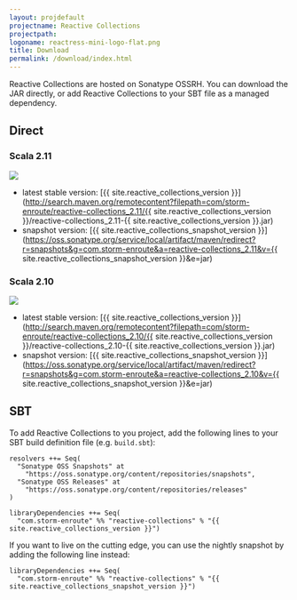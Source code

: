 ```yaml
---
layout: projdefault
projectname: Reactive Collections
projectpath: 
logoname: reactress-mini-logo-flat.png
title: Download
permalink: /download/index.html
---
```





Reactive Collections are hosted on Sonatype OSSRH.
You can download the JAR directly,
or add Reactive Collections to your SBT file as a managed dependency.


## Direct

### Scala 2.11

<a href='http://search.maven.org/remotecontent?filepath=com/storm-enroute/reactive-collections_2.11/{{ site.reactive_collections_version }}/reactive-collections_2.11-{{ site.reactive_collections_version }}.jar'>
  <img class="buildstatus" src='https://img.shields.io/maven-central/v/com.storm-enroute/reactive-collections_2.11.svg' onerror='this.style.display="none"' />
</a>

- latest stable version: [{{ site.reactive_collections_version }}](http://search.maven.org/remotecontent?filepath=com/storm-enroute/reactive-collections_2.11/{{ site.reactive_collections_version }}/reactive-collections_2.11-{{ site.reactive_collections_version }}.jar)
- snapshot version: [{{ site.reactive_collections_snapshot_version }}](https://oss.sonatype.org/service/local/artifact/maven/redirect?r=snapshots&g=com.storm-enroute&a=reactive-collections_2.11&v={{ site.reactive_collections_snapshot_version }}&e=jar)


### Scala 2.10

<a href='http://search.maven.org/remotecontent?filepath=com/storm-enroute/reactive-collections_2.10/{{ site.reactive_collections_version }}/reactive-collections_2.10-{{ site.reactive_collections_version }}.jar'>
  <img class="buildstatus" src='https://img.shields.io/maven-central/v/com.storm-enroute/reactive-collections_2.10.svg' onerror='this.style.display="none"' />
</a>

- latest stable version: [{{ site.reactive_collections_version }}](http://search.maven.org/remotecontent?filepath=com/storm-enroute/reactive-collections_2.10/{{ site.reactive_collections_version }}/reactive-collections_2.10-{{ site.reactive_collections_version }}.jar)
- snapshot version: [{{ site.reactive_collections_snapshot_version }}](https://oss.sonatype.org/service/local/artifact/maven/redirect?r=snapshots&g=com.storm-enroute&a=reactive-collections_2.10&v={{ site.reactive_collections_snapshot_version }}&e=jar)


## SBT

To add Reactive Collections to you project,
add the following lines to your SBT build definition file (e.g. `build.sbt`):

    resolvers ++= Seq(
      "Sonatype OSS Snapshots" at
        "https://oss.sonatype.org/content/repositories/snapshots",
      "Sonatype OSS Releases" at
        "https://oss.sonatype.org/content/repositories/releases"
    )

    libraryDependencies ++= Seq(
      "com.storm-enroute" %% "reactive-collections" % "{{ site.reactive_collections_version }}")

If you want to live on the cutting edge,
you can use the nightly snapshot by adding the following line instead:

    libraryDependencies ++= Seq(
      "com.storm-enroute" %% "reactive-collections" % "{{ site.reactive_collections_snapshot_version }}")
